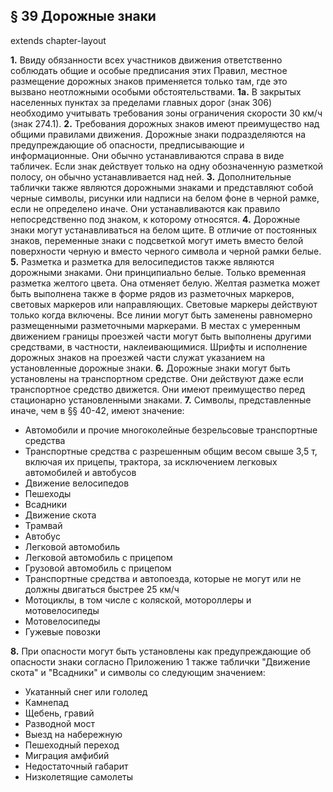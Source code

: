 ## § 39 Дорожные знаки

extends chapter-layout

**1.** Ввиду обязанности всех участников движения ответственно соблюдать общие и особые предписания этих Правил, местное размещение дорожных знаков применяется только там, где это вызвано неотложными особыми обстоятельствами.
**1a.** В закрытых населенных пунктах за пределами главных дорог (знак 306) необходимо учитывать требования зоны ограничения скорости 30 км/ч (знак 274.1).
**2.** Требования дорожных знаков имеют преимущество над общими правилами движения. Дорожные знаки подразделяются на предупреждающие об опасности, предписывающие и информационные. Они обычно устанавливаются справа в виде табличек. Если знак действует только на одну обозначенную разметкой полосу, он обычно устанавливается над ней.
**3.** Дополнительные таблички также являются дорожными знаками и представляют собой черные символы, рисунки или надписи на белом фоне в черной рамке, если не определено иначе. Они устанавливаются как правило непосредственно под знаком, к которому относятся.
**4.**  Дорожные знаки могут устанавливаться на белом щите. В отличие от постоянных знаков, переменные знаки с подсветкой могут иметь вместо белой поверхности черную и вместо черного символа и черной рамки белые.
**5.**  Разметка и разметка для велосипедистов также являются дорожными знаками. Они принципиально белые. Только временная разметка желтого цвета. Она отменяет белую. Желтая разметка может быть выполнена также в форме рядов из разметочных маркеров, световых маркеров или направляющих. Световые маркеры действуют только когда включены. Все линии могут быть заменены равномерно размещенными разметочными маркерами. В местах с умеренным движением границы проезжей части могут быть выполнены другими средствами, в частности, наклеивающимися. Шрифты и исполнение дорожных знаков на проезжей части служат указанием на установленные дорожные знаки.
**6.**  Дорожные знаки могут быть установлены на транспортном средстве. Они действуют даже если транспортное средство движется. Они имеют преимущество перед стационарно установленными знаками.
**7.** Символы, представленные иначе, чем в §§ 40-42, имеют значение:
* Автомобили и прочие многоколейные безрельсовые транспортные средства
* Транспортные средства с разрешенным общим весом свыше 3,5 т, включая их прицепы, трактора, за исключением легковых автомобилей и автобусов
* Движение велосипедов
* Пешеходы
* Всадники
* Движение скота
* Трамвай
* Автобус
* Легковой автомобиль
* Легковой автомобиль с прицепом
* Грузовой автомобиль с прицепом
* Транспортные средства и автопоезда, которые не могут или не должны двигаться быстрее 25 км/ч
* Мотоциклы, в том числе с коляской, мотороллеры и мотовелосипеды
* Мотовелосипеды
* Гужевые повозки

**8.** При опасности могут быть установлены как предупреждающие об опасности знаки согласно Приложению 1 также таблички "Движение скота" и "Всадники" и символы со следующим значением:
* Укатанный снег или гололед
* Камнепад
* Щебень, гравий
* Разводной мост
* Выезд на набережную
* Пешеходный переход
* Миграция амфибий
* Недостаточный габарит
* Низколетящие самолеты